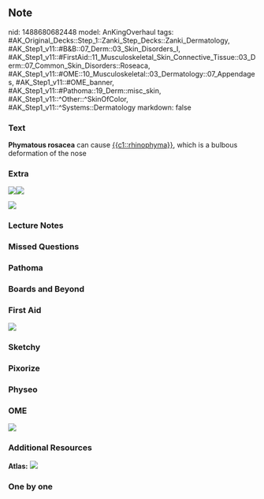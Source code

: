 ## Note
nid: 1488680682448
model: AnKingOverhaul
tags: #AK_Original_Decks::Step_1::Zanki_Step_Decks::Zanki_Dermatology, #AK_Step1_v11::#B&B::07_Derm::03_Skin_Disorders_I, #AK_Step1_v11::#FirstAid::11_Musculoskeletal_Skin_Connective_Tissue::03_Derm::07_Common_Skin_Disorders::Roseaca, #AK_Step1_v11::#OME::10_Musculoskeletal::03_Dermatology::07_Appendages, #AK_Step1_v11::#OME_banner, #AK_Step1_v11::#Pathoma::19_Derm::misc_skin, #AK_Step1_v11::^Other::^SkinOfColor, #AK_Step1_v11::^Systems::Dermatology
markdown: false

### Text
<div>
  <b>Phymatous rosacea</b> can cause <u>{{c1::rhinophyma}}</u>,
  which is a bulbous deformation of the nose
</div>

### Extra
<img src="h9991616_001.jpg"><img src=
"paste-befb443dccaf603f97f0f7ca9dab490cbbef4ab4.png">
<div><img src=
"paste-e301c9b5b755fae8c8971069d2bbf108b657372c.png"></div>

### Lecture Notes


### Missed Questions


### Pathoma


### Boards and Beyond


### First Aid
<img src="tmpmqPlHm.png">

### Sketchy


### Pixorize


### Physeo


### OME
<div class="ome-widget">
  <a href="https://onlinemeded.org?ref=anki"><img src=
  "_OME_AnkiFlashcards_General_4.png"></a>
</div>

### Additional Resources
<b>Atlas:</b> <img src="tmpS0mMfC.png">

### One by one

